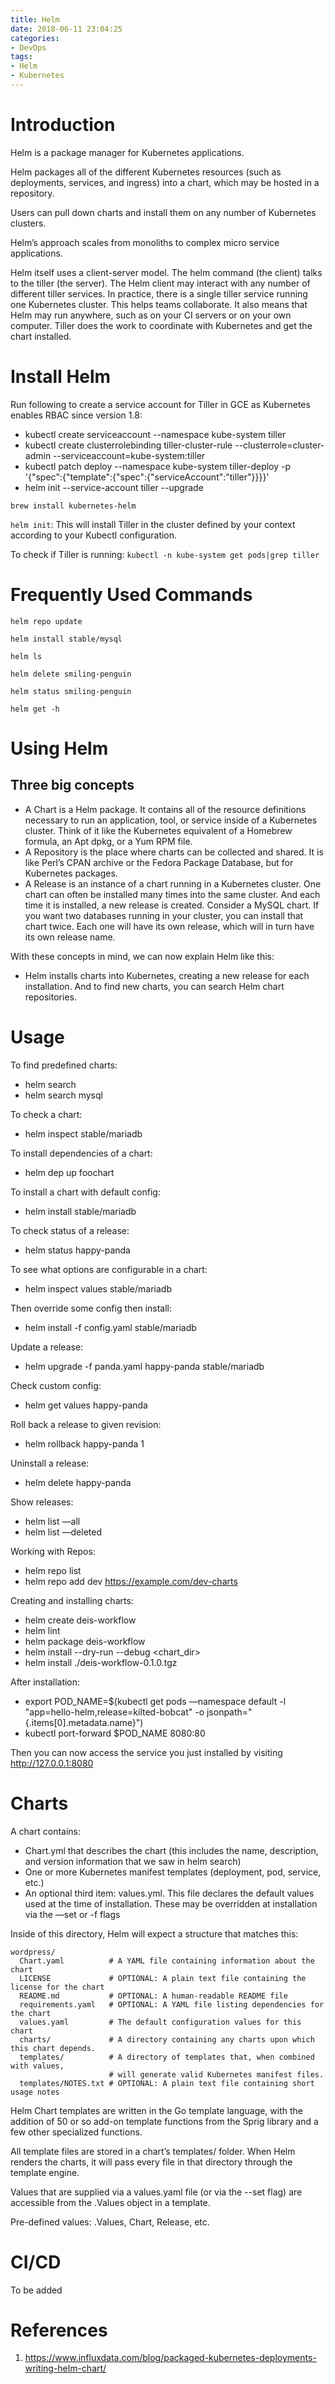 ```yaml
---
title: Helm
date: 2018-06-11 23:04:25
categories:
- DevOps
tags:
- Helm
- Kubernetes
---
```

# Introduction

Helm is a package manager for Kubernetes applications.

<!-- more -->

Helm packages all of the different Kubernetes resources (such as deployments, services, and ingress) into a chart, which may be hosted in a repository.

Users can pull down charts and install them on any number of Kubernetes clusters.

Helm’s approach scales from monoliths to complex micro service applications. 

Helm itself uses a client-server model. The helm command (the client) talks to the tiller  (the server). The Helm client may interact with any number of different tiller services. In practice, there is a single tiller service running one Kubernetes cluster. This helps teams collaborate. It also means that Helm may run anywhere, such as on your CI servers or on your own computer. Tiller does the work to coordinate with Kubernetes and get the chart installed.

<!-- more -->

# Install Helm

Run following to create a service account for Tiller in GCE as Kubernetes enables RBAC since version 1.8:

* kubectl create serviceaccount --namespace kube-system tiller
* kubectl create clusterrolebinding tiller-cluster-rule --clusterrole=cluster-admin --serviceaccount=kube-system:tiller
* kubectl patch deploy --namespace kube-system tiller-deploy -p '{"spec":{"template":{"spec":{"serviceAccount":"tiller"}}}}'      
* helm init --service-account tiller --upgrade

`brew install kubernetes-helm`

`helm init`:
This will install Tiller in the cluster defined by your context according to your Kubectl configuration.

To check if Tiller is running:
`kubectl -n kube-system get pods|grep tiller`


# Frequently Used Commands

```
helm repo update

helm install stable/mysql

helm ls

helm delete smiling-penguin

helm status smiling-penguin

helm get -h
```


# Using Helm

## Three big concepts

* A Chart is a Helm package. It contains all of the resource definitions necessary to run an application, tool, or service inside of a Kubernetes cluster. Think of it like the Kubernetes equivalent of a Homebrew formula, an Apt dpkg, or a Yum RPM file.
* A Repository is the place where charts can be collected and shared. It is like Perl’s CPAN archive or the Fedora Package Database, but for Kubernetes packages.
* A Release is an instance of a chart running in a Kubernetes cluster. One chart can often be installed many times into the same cluster. And each time it is installed, a new release is created. Consider a MySQL chart. If you want two databases running in your cluster, you can install that chart twice. Each one will have its own release, which will in turn have its own release name.

With these concepts in mind, we can now explain Helm like this:

* Helm installs charts into Kubernetes, creating a new release for each installation. And to find new charts, you can search Helm chart repositories.


# Usage

To find predefined charts:

* helm search
* helm search mysql

To check a chart:

* helm inspect stable/mariadb

To install dependencies of a chart:

* helm dep up foochart

To install a chart with default config:

* helm install stable/mariadb

To check status of a release:

* helm status happy-panda

To see what options are configurable in a chart:

* helm inspect values stable/mariadb

Then override some config then install:

* helm install -f config.yaml stable/mariadb

Update a release:

* helm upgrade -f panda.yaml happy-panda stable/mariadb

Check custom config:

* helm get values happy-panda

Roll back a release to given revision:

* helm rollback happy-panda 1

Uninstall a release:

* helm delete happy-panda

Show releases:

* helm list —all
* helm list —deleted

Working with Repos:

* helm repo list
* helm repo add dev https://example.com/dev-charts


Creating and installing charts:

* helm create deis-workflow
* helm lint
* helm package deis-workflow
* helm install --dry-run --debug <chart_dir>
* helm install ./deis-workflow-0.1.0.tgz

After installation:

* export POD_NAME=$(kubectl get pods —namespace default -l "app=hello-helm,release=kilted-bobcat" -o jsonpath="{.items[0].metadata.name}")
* kubectl port-forward $POD_NAME 8080:80

Then you can now access the service you just installed by visiting http://127.0.0.1:8080


# Charts

A chart contains:

* Chart.yml that describes the chart (this includes the name, description, and version information that we saw in helm search)
* One or more Kubernetes manifest templates (deployment, pod, service, etc.)
* An optional third item: values.yml. This file declares the default values used at the time of installation. These may be overridden at installation via the —set or -f flags

Inside of this directory, Helm will expect a structure that matches this:

```
wordpress/
  Chart.yaml          # A YAML file containing information about the chart
  LICENSE             # OPTIONAL: A plain text file containing the license for the chart
  README.md           # OPTIONAL: A human-readable README file
  requirements.yaml   # OPTIONAL: A YAML file listing dependencies for the chart
  values.yaml         # The default configuration values for this chart
  charts/             # A directory containing any charts upon which this chart depends.
  templates/          # A directory of templates that, when combined with values,
                      # will generate valid Kubernetes manifest files.
  templates/NOTES.txt # OPTIONAL: A plain text file containing short usage notes
```

Helm Chart templates are written in the Go template language, with the addition of 50 or so add-on template functions from the Sprig library and a few other specialized functions.

All template files are stored in a chart’s templates/ folder. When Helm renders the charts, it will pass every file in that directory through the template engine.

Values that are supplied via a values.yaml file (or via the --set flag) are accessible from the .Values object in a template.

Pre-defined values: .Values, Chart, Release, etc.


# CI/CD
To be added

# References
1. https://www.influxdata.com/blog/packaged-kubernetes-deployments-writing-helm-chart/
